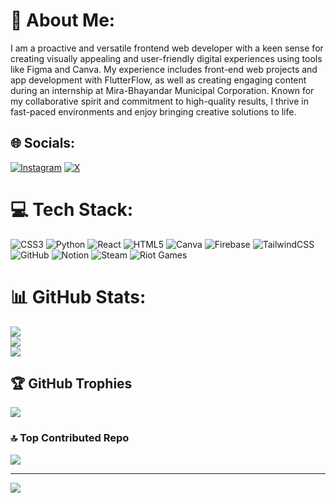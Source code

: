 # 💫 About Me:
I am a proactive and versatile frontend web developer with a keen sense for creating visually appealing and user-friendly digital experiences using tools like Figma and Canva. My experience includes front-end web projects and app development with FlutterFlow, as well as creating engaging content during an internship at Mira-Bhayandar Municipal Corporation. Known for my collaborative spirit and commitment to high-quality results, I thrive in fast-paced environments and enjoy bringing creative solutions to life.


## 🌐 Socials:
[![Instagram](https://img.shields.io/badge/Instagram-%23E4405F.svg?logo=Instagram&logoColor=white)](https://instagram.com/_manas_1994) [![X](https://img.shields.io/badge/X-black.svg?logo=X&logoColor=white)](https://x.com/_Manas_21) 

# 💻 Tech Stack:
![CSS3](https://img.shields.io/badge/css3-%231572B6.svg?style=for-the-badge&logo=css3&logoColor=white) ![Python](https://img.shields.io/badge/python-3670A0?style=for-the-badge&logo=python&logoColor=ffdd54) ![React](https://img.shields.io/badge/react-%2320232a.svg?style=for-the-badge&logo=react&logoColor=%2361DAFB) ![HTML5](https://img.shields.io/badge/html5-%23E34F26.svg?style=for-the-badge&logo=html5&logoColor=white) ![Canva](https://img.shields.io/badge/Canva-%2300C4CC.svg?style=for-the-badge&logo=Canva&logoColor=white) ![Firebase](https://img.shields.io/badge/firebase-%23039BE5.svg?style=for-the-badge&logo=firebase) ![TailwindCSS](https://img.shields.io/badge/tailwindcss-%2338B2AC.svg?style=for-the-badge&logo=tailwind-css&logoColor=white) ![GitHub](https://img.shields.io/badge/github-%23121011.svg?style=for-the-badge&logo=github&logoColor=white) ![Notion](https://img.shields.io/badge/Notion-%23000000.svg?style=for-the-badge&logo=notion&logoColor=white) ![Steam](https://img.shields.io/badge/steam-%23000000.svg?style=for-the-badge&logo=steam&logoColor=white) ![Riot Games](https://img.shields.io/badge/riotgames-D32936.svg?style=for-the-badge&logo=riotgames&logoColor=white)
# 📊 GitHub Stats:
![](https://github-readme-stats.vercel.app/api?username=ManasSuple&theme=dark&hide_border=false&include_all_commits=false&count_private=false)<br/>
![](https://github-readme-streak-stats.herokuapp.com/?user=ManasSuple&theme=dark&hide_border=false)<br/>
![](https://github-readme-stats.vercel.app/api/top-langs/?username=ManasSuple&theme=dark&hide_border=false&include_all_commits=false&count_private=false&layout=compact)

## 🏆 GitHub Trophies
![](https://github-profile-trophy.vercel.app/?username=ManasSuple&theme=gruvbox&no-frame=false&no-bg=false&margin-w=4)

### 🔝 Top Contributed Repo
![](https://github-contributor-stats.vercel.app/api?username=ManasSuple&limit=5&theme=dark&combine_all_yearly_contributions=true)

---
[![](https://visitcount.itsvg.in/api?id=ManasSuple&icon=0&color=0)](https://visitcount.itsvg.in)

<!-- Proudly created with GPRM ( https://gprm.itsvg.in ) -->
